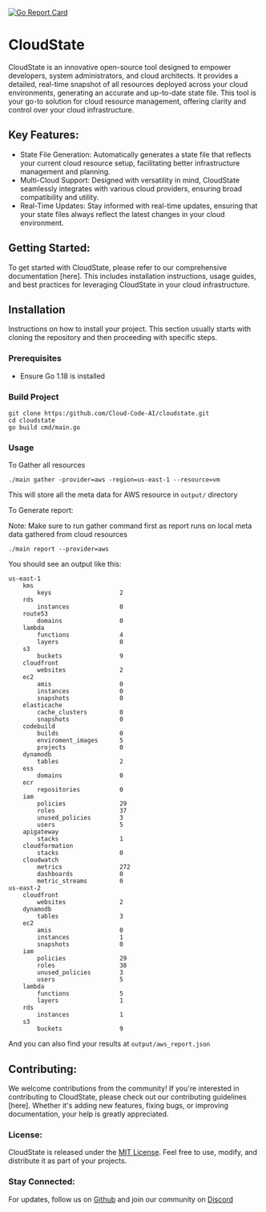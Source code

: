   [![Go Report Card](https://goreportcard.com/badge/github.com/Cloud-Code-AI/cloudstate)](https://goreportcard.com/report/github.com/Cloud-Code-AI/cloudstate) 

# CloudState
CloudState is an innovative open-source tool designed to empower developers, system administrators, and cloud architects. It provides a detailed, real-time snapshot of all resources deployed across your cloud environments, generating an accurate and up-to-date state file. This tool is your go-to solution for cloud resource management, offering clarity and control over your cloud infrastructure.

## Key Features:
- State File Generation: Automatically generates a state file that reflects your current cloud resource setup, facilitating better infrastructure management and planning.
- Multi-Cloud Support: Designed with versatility in mind, CloudState seamlessly integrates with various cloud providers, ensuring broad compatibility and utility.
- Real-Time Updates: Stay informed with real-time updates, ensuring that your state files always reflect the latest changes in your cloud environment.

## Getting Started:
To get started with CloudState, please refer to our comprehensive documentation [here]. This includes installation instructions, usage guides, and best practices for leveraging CloudState in your cloud infrastructure.

## Installation

Instructions on how to install your project. This section usually starts with cloning the repository and then proceeding with specific steps.

### Prerequisites

- Ensure Go 1.18 is installed

### Build Project

```
git clone https:/github.com/Cloud-Code-AI/cloudstate.git
cd cloudstate
go build cmd/main.go
```

### Usage

To Gather all resources
```
./main gather -provider=aws -region=us-east-1 --resource=vm
```
This will store all the meta data for AWS resource in `output/` directory


To Generate report:

Note: Make sure to run gather command first as report runs on local meta data gathered from cloud resources
```
./main report --provider=aws
```

You should see an output like this:
```
us-east-1
    kms                       
        keys                   2                    
    rds                       
        instances              0                    
    route53                   
        domains                0                    
    lambda                    
        functions              4                    
        layers                 0                    
    s3                        
        buckets                9                    
    cloudfront                
        websites               2                    
    ec2                       
        amis                   0                    
        instances              0                    
        snapshots              0                    
    elasticache               
        cache_clusters         0                    
        snapshots              0                    
    codebuild                 
        builds                 0                    
        enviroment_images      5                    
        projects               0                    
    dynamodb                  
        tables                 2                    
    ess                       
        domains                0                    
    ecr                       
        repositories           0                    
    iam                       
        policies               29                   
        roles                  37                   
        unused_policies        3                    
        users                  5                    
    apigateway                
        stacks                 1                    
    cloudformation            
        stacks                 0                    
    cloudwatch                
        metrics                272                  
        dashboards             0                    
        metric_streams         0                    
us-east-2
    cloudfront                
        websites               2                    
    dynamodb                  
        tables                 3                    
    ec2                       
        amis                   0                    
        instances              1                    
        snapshots              0                    
    iam                       
        policies               29                   
        roles                  38                   
        unused_policies        3                    
        users                  5                    
    lambda                    
        functions              5                    
        layers                 1                    
    rds                       
        instances              1                    
    s3                        
        buckets                9
```


And you can also find your results at `output/aws_report.json`


## Contributing:
We welcome contributions from the community! If you're interested in contributing to CloudState, please check out our contributing guidelines [here]. Whether it's adding new features, fixing bugs, or improving documentation, your help is greatly appreciated.

### License:
CloudState is released under the [MIT License](/LICENSE). Feel free to use, modify, and distribute it as part of your projects.

### Stay Connected:
For updates, follow us on [Github](https://github.com/Cloud-Code-AI) and join our community on [Discord](https://discord.gg/tEPMDTxX9K)

